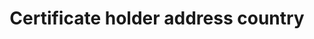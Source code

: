 ---
title: 'Certificate holder address country'
field: 'is.certifiedOrganization.country'
slug: 'is-certifiedorganization-country'
description: 'Full country name. Terms should be in ISO 3166-1 format'
comment: 'Select from control list'
required: False
vocabulary: 'vocabulary.txt'
module: 'Certificate Holder, Owner or Certified organization'
cluster: 'Certification'
policy: 'Controlled value. Single select from control list.'
layout: 'home'
---
